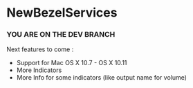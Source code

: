 # NewBezelServices

### YOU ARE ON THE DEV BRANCH

Next features to come :

- Support for Mac OS X 10.7 - OS X 10.11
- More Indicators
- More Info for some indicators (like output name for volume)